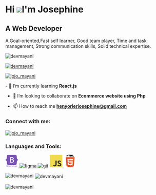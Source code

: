 Hi ![](https://user-images.githubusercontent.com/18350557/176309783-0785949b-9127-417c-8b55-ab5a4333674e.gif)I'm Josephine
==================================================================================================================================
A Web Developer
-------------------------------------------

A Goal-oriented,Fast self learner, Good team player, Time and task management, Strong communication skills, Solid technical expertise.


<p align="left"> <img src="https://komarev.com/ghpvc/?username=devmayani&label=Profile%20views&color=0e75b6&style=flat" alt="devmayani" /> </p>

<p align="left"> <a href="https://github.com/ryo-ma/github-profile-trophy"><img src="https://github-profile-trophy.vercel.app/?username=devmayani" alt="devmayani" /></a> </p>

<p align="left"> <a href="https://twitter.com/jojo_mayani" target="blank"><img src="https://img.shields.io/twitter/follow/dev_mayani?logo=twitter&style=for-the-badge" alt="jojo_mayani" /></a> </p>
- 🌱 I’m currently learning <strong>React.js</strong>

- 👯 I’m looking to collaborate on **Ecommerce website using Php**

- 📫 How to reach me **henyorlerjosephine@gmail.com**
<h3 align="left">Connect with me:</h3>
<p align="left">
<a href="https://twitter.com/jojo_mayani" target="blank"><img align="center" src="https://raw.githubusercontent.com/rahuldkjain/github-profile-readme-generator/master/src/images/icons/Social/twitter.svg" alt="jojo_mayani" height="30" width="40" /></a>
</p>

<h3 align="left">Languages and Tools:</h3>
<p align="left"> <a href="https://getbootstrap.com" target="_blank" rel="noreferrer"> <img src="https://raw.githubusercontent.com/devicons/devicon/master/icons/bootstrap/bootstrap-plain-wordmark.svg" alt="bootstrap" width="40" height="40"/> </a> <a href="https://www.figma.com/" target="_blank" rel="noreferrer"> <img src="https://www.vectorlogo.zone/logos/figma/figma-icon.svg" alt="figma" width="40" height="40"/> </a> <a href="https://git-scm.com/" target="_blank" rel="noreferrer"> <img src="https://www.vectorlogo.zone/logos/git-scm/git-scm-icon.svg" alt="git" width="40" height="40"/></a>  <a href="https://developer.mozilla.org/en-US/docs/Web/JavaScript" target="_blank" rel="noreferrer"> <img src="https://raw.githubusercontent.com/devicons/devicon/master/icons/javascript/javascript-original.svg" alt="javascript" width="40" height="40"/> </a>   <a href="https://www.w3.org/html/" target="_blank" rel="noreferrer"> <img src="https://raw.githubusercontent.com/devicons/devicon/master/icons/html5/html5-original-wordmark.svg" alt="html5" width="40" height="40"/> </a> 


<p><img align="left" src="https://github-readme-stats.vercel.app/api/top-langs?username=devmayani&show_icons=true&locale=en&layout=compact" alt="devmayani" /></p>

<p>&nbsp;<img align="center" src="https://github-readme-stats.vercel.app/api?username=devmayani&show_icons=true&locale=en" alt="devmayani" /></p>

<p><img align="center" src="https://github-readme-streak-stats.herokuapp.com/?user=devmayani" alt="devmayani" /></p>
